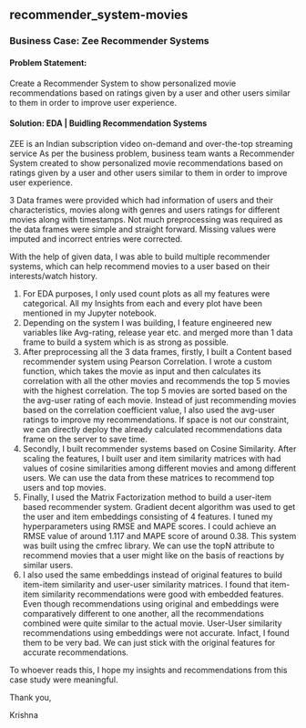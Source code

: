 ## recommender_system-movies

### Business Case: Zee Recommender Systems

#### Problem Statement:

Create a Recommender System to show personalized movie recommendations based on ratings given by a user and other users similar to them in order to improve user experience.

#### Solution: EDA | Buidling Recommendation Systems

ZEE is an Indian subscription video on-demand and over-the-top streaming service As per the business problem, business team wants a Recommender System created to show personalized movie recommendations based on ratings given by a user and other users similar to them in order to improve user experience.

3 Data frames were provided which had information of users and their characteristics, movies along with genres and users ratings for different movies along with timestamps.  Not much preprocessing was required as the data frames were simple and straight forward. Missing values were imputed and incorrect entries were corrected.

With the help of given data, I was able to build multiple recommender systems, which can help recommend movies to a user based on their interests/watch history.

1. For EDA purposes, I only used count plots as all my features were categorical. All my Insights from each and every plot have been mentioned in my Jupyter notebook.
2. Depending on the system I was building, I feature engineered new variables like Avg-rating, release year etc. and merged more than 1 data frame to build a system which is as strong as possible.
3. After preprocessing all the 3 data frames, firstly, I built a Content based recommender system using Pearson Correlation. I wrote a custom function, which takes the movie as input and then calculates its correlation with all the other movies and recommends the top 5 movies with the highest correlation. The top 5 movies are sorted based on the the avg-user rating of each movie. Instead of just recommending movies based on the correlation coefficient value, I also used the avg-user ratings to improve my recommendations. If space is not our constraint, we can directly deploy the already calculated recommendations data frame on the server to save time. 
4. Secondly, I built recommender systems based on Cosine Similarity. After scaling the features, I built user and item similarity matrices with had values of cosine similarities among different movies and among different users. We can use the data from these matrices to recommend top users and top movies. 
5. Finally, I used the Matrix Factorization method to build a user-item based recommender system. Gradient decent algorithm was used to get the user and item embeddings consisting of 4 features. I tuned my hyperparameters using RMSE and MAPE scores. I could achieve an RMSE value of around 1.117 and MAPE score of around 0.38. This system was built using the cmfrec library. We can use the topN attribute to recommend movies that a user might like on the basis of reactions by similar users.
6. I also used the same embeddings instead of original features to build item-item similarity and user-user similarity matrices. I found that item-item similarity recommendations were good with embedded features. Even though recommendations using original and embeddings were comparatively different to one another, all the recommendations combined were quite similar to the actual movie. User-User similarity recommendations using embeddings were not accurate. Infact, I found them to be very bad. We can just stick with the original features for accurate recommendations. 

To whoever reads this, I hope my insights and recommendations from this case study were meaningful.

Thank you,

Krishna
